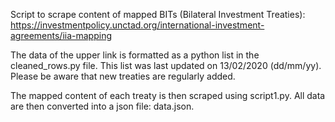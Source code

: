 Script to scrape content of mapped BITs (Bilateral Investment Treaties):
https://investmentpolicy.unctad.org/international-investment-agreements/iia-mapping

The data of the upper link is formatted as a python list in the cleaned_rows.py file. This list was last updated on 13/02/2020 (dd/mm/yy). Please be aware that new treaties are regularly added.

The mapped content of each treaty is then scraped using script1.py. All data are then converted into a json file: data.json.